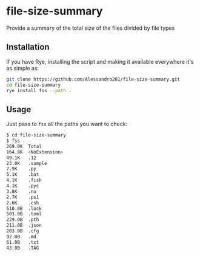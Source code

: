 # file-size-summary

Provide a summary of the total size of the files divided by file types

## Installation
If you have Rye, installing the script and making it available everywhere it's as simple as:

```bash
git clone https://github.com/Alessandro201/file-size-summary.git
cd file-size-summary
rye install fss --path .
```

## Usage
Just pass to `fss` all the paths you want to check:
```bash
$ cd file-size-summary
$ fss .
269.0K 	Total
164.8K 	<NoExtension>
49.1K 	.12
23.0K 	.sample
7.9K 	.py
5.1K 	.bat
4.1K 	.fish
4.1K 	.pyc
3.8K 	.nu
2.7K 	.ps1
2.6K 	.csh
510.0B 	.lock
503.0B 	.toml
229.0B 	.pth
211.0B 	.json
203.0B 	.cfg
92.0B 	.md
61.0B 	.txt
43.0B 	.TAG
```
